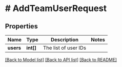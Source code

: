 # # AddTeamUserRequest

## Properties

Name | Type | Description | Notes
------------ | ------------- | ------------- | -------------
**users** | **int[]** | The list of user IDs |

[[Back to Model list]](../../README.md#models) [[Back to API list]](../../README.md#endpoints) [[Back to README]](../../README.md)
